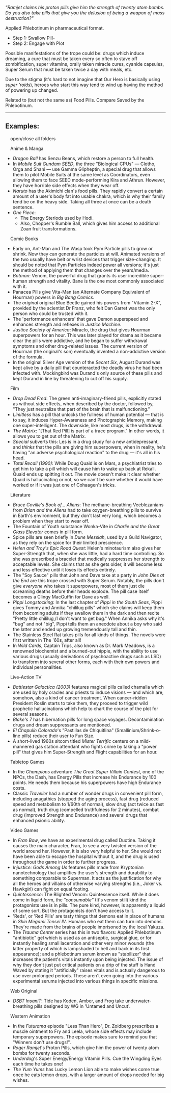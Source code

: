_"Ramjet claims his proton pills give him the strength of twenty atom bombs. Do you also take pills that give you the delusion of being a weapon of mass destruction?"_

Applied Phlebotinum in pharmaceutical format.

-   Step 1: Swallow Pill-
-   Step 2: Engage with Plot

Possible manifestations of the trope could be: drugs which induce dreaming, a cure that must be taken every so often to stave off zombification, super vitamins, orally taken miracle cures, cyanide capsules, Super Serum that must be taken twice a day with meals, etc.

Due to the stigma (it's hard to not imagine that Our Hero is basically using _super 'roids_), heroes who start this way tend to wind up having the method of powering up changed.

Related to (but not the same as) Food Pills. Compare Saved by the Phlebotinum.

___

## Examples:

    open/close all folders 

    Anime & Manga 

-   _Dragon Ball_ has Senzu Beans, which restore a person to full health.
-   In _Mobile Suit Gundam SEED_, the three "Biological CPUs" — Clotho, Orga and Shani — use Gamma Glipheptin, a special drug that allows them to pilot Mobile Suits at the same level as Coordinators, even allowing them to face SEED mode-performing Kira and Athrun. However, they have horrible side effects when they wear off.
-   _Naruto_ has the Akimichi clan's food pills. They rapidly convert a certain amount of a user's body fat into usable chakra, which is why their family tend be on the heavy side. Taking all three at once can be a death sentence.
-   _One Piece_:
    -   The Energy Steriods used by Hodi.
    -   Also, Chopper's Rumble Ball, which gives him access to additional Zoan fruit transformations.

    Comic Books 

-   Early on, Ant-Man and The Wasp took Pym Particle pills to grow or shrink. Now they can generate the particles at will. Animated versions of the two usually have belt or wrist devices that trigger size-changing. It should be noted that Pym Particles indeed power all versions; it's just the method of applying them that changes over the years/media.
-   _Batman_: Venom, the powerful drug that grants its user incredible super-human strength and vitality. Bane is the one most commonly associated with it.
-   Panacea Pills give Vita-Man (an Alternate Company Equivalent of Hourman) powers in _Big Bang Comics_.
-   The _original_ original Blue Beetle gained his powers from "Vitamin 2-X", provided by the scientist Dr Franz, who felt Dan Garret was the only person who could be trusted with it.
-   The 'performance enhancers' that gave Demon superspeed and enhances strength and reflexes in _Justice Machine_.
-   _Justice Society of America_: Miraclo, the drug that gives Hourman superpowers for an hour. This was later played for drama as it became clear the pills were addictive, and he began to suffer withdrawal symptoms and other drug-related issues. The current version of Hourman (the original's son) eventually invented a non-addictive version of the formula.
-   In the original Silver Age version of the _Secret Six_, August Durand was kept alive by a daily pill that counteracted the deadly virus he had been infected with. Mockingbird was Durand's only source of these pills and kept Durand in line by threatening to cut off his supply.

    Film 

-   _Drop Dead Fred_: The green anti-imaginary-friend pills, explicitly stated as without side effects, when described by the doctor, followed by, "They just neutralize that part of the brain that is malfunctioning."
-   _Limitless_ has a pill that unlocks the fullness of human potential — that is to say, it induces Hyper-Awareness and Photographic Memory, making one super-intelligent. The downside, like most drugs, is the withdrawal.
-   _The Matrix_: "\[That Red Pill\] is part of a trace program." In other words, it allows you to get out of the Matrix.
-   _Special_ subverts this: Les is in a drug study for a new antidepressant, and _thinks_ that the pills are giving him superpowers, when in reality, he's having "an adverse psychological reaction" to the drug — it's all in his head.
-   _Total Recall (1990)_: While Doug Quaid is on Mars, a psychiatrist tries to get him to take a pill which will cause him to wake up back at Rekall. Quaid ends up spitting it out. The movie doesn't make it clear whether Quaid is hallucinating or not, so we can't be sure whether it would have worked or if it was just one of Cohaagen's tricks.

    Literature 

-   _Bruce Coville's Book of... Aliens_: The methane-breathing Veeblezanians from _Brian and the Aliens_ had to take oxygen-breathing pills to survive in Earth's environment, but they don't last very long, which becomes a problem when they start to wear off.
-   The Fountain of Youth substance Wonka-Vite in _Charlie and the Great Glass Elevator_ comes in pill form.
-   Spice pills are seen briefly in _Dune Messiah_, used by a Guild Navigator, as they rely on the spice for their limited prescience.
-   _Helen and Troy's Epic Road Quest_: Helen's minotaurism also gives her Super-Strength that, when she was little, had a hard time controlling. So she was prescribed a bracelet that medically suppresses her strength to acceptable levels. She claims that as she gets older, it will become less and less effective until it loses its effects entirely.
-   The "Soy Sauce" pills that John and Dave take at a party in _John Dies at the End_ are this trope crossed with Super Serum. Notably, the pills don't give _everyone_ who takes it superpowers, most of them just die screaming deaths before their heads explode. The pill case itself becomes a Clingy MacGuffin for Dave as well.
-   _Pippi Longstocking_: In the last chapter of _Pippi in the South Seas_, Pippi gives Tommy and Annika "chililug pills" which she claims will keep them from becoming adults if they swallow them in the dark and then recite "Pretty little chililug,/I don't want to get bug." When Annika asks why it's "bug" and not "big", Pippi tells them an anecdote about a boy who said the latter and ended up growing tremendously tall and thin.
-   The Stainless Steel Rat takes pills for all kinds of things. The novels were first written in The '60s, after all!
-   In _Wild Cards_, Captain Trips, also known as Dr. Mark Meadows, is a renowned biochemist and a burned-out hippie, with the ability to use various drugs (usually derivations of psychoactive drugs such as LSD) to transform into several other forms, each with their own powers and individual personalities.

    Live-Action TV 

-   _Battlestar Galactica (2003)_ features magical pills called chamalla which are used by holy oracles and priests to induce visions — and which are, somehow, also a kind of cancer treatment. When cancer-ridden President Roslin starts to take them, they proceed to trigger wild prophetic hallucinations which help to chart the course of the plot for several seasons.
-   _Blake's 7_ has hibernation pills for long space voyages. Decontamination drugs and dream suppressants are mentioned.
-   _El Chapulín Colorado_'s "Pastillas de Chiquitlina" (Smallinium/Shrink-o-line pills) reduce their user to Fun Size.
-   A short-lived 1960s sitcom titled _Mister Terrific_ centers on a mild-mannered gas station attendant who fights crime by taking a "power pill" that gives him Super-Strength and Flight capabilities for an hour.

    Tabletop Games 

-   In the _Champions_ adventure _The Great Super Villain Contest_, one of the NPCs, the Dash, has Energy Pills that increase his Endurance by 100 points. He needs them because his superpowers have high Endurance costs.
-   Classic _Traveller_ had a number of wonder drugs in convenient pill form, including anagathics (stopped the aging process), fast drug (reduced speed and metabolism to 1/60th of normal), slow drug (act twice as fast as normal), truth drug (compelled truthfulness for 2 minutes), combat drug (improved Strength and Endurance) and several drugs that enhanced psionic ability.

    Video Games 

-   In _Fran Bow_, we have an experimental drug called Duotine. Taking it causes the main character, Fran, to see a very twisted version of the world around her. However, it is also very helpful to her. She would not have been able to escape the hospital without it, and the drug is used throughout the game in order to further progress.
-   _Injustice: Gods Among Us_ features pills made from Kryptonian nanotechnology that amplifies the user's strength and durability to something comparable to Superman. It acts as the justification for why all the heroes and villains of otherwise varying strengths (i.e., Joker vs. Hawkgirl) can fight on equal footing.
-   _Quintessence_: The Blighted Venom: Quintessence itself. While it does come in liquid form, the _"consumable"_ (It's venom still) kind the protagonists use is in pills. The pure kind, however, is apparently a liquid of some sort. But the protagonists don't have access to it.
-   'Reds', or 'Red Pills' are tasty things that demons eat in place of humans in _Shin Megami Tensei IV_. Humans who eat them can turn into demons. They're made from the brains of people imprisoned by the local Yakuza.
-   The _Trauma Center_ series has this in two flavors: Applied Phlebotinum "antibiotic" gel which is used as an antiseptic, surgical glue, or for instantly healing small laceration and other very minor wounds (the latter property of which is lampshaded to hell and back in its first appearance); and a phlebotinum serum known as "stabilizer" that increases the patient's vitals instantly upon being injected. The issue of why they don't just put critical patients on a drip of the stuff is Hand Waved by stating it "artificially" raises vitals and is actually dangerous to use over prolonged periods. These aren't even going into the various experimental serums injected into various things in specific missions.

    Web Original 

-   _DSBT InsaniT_: Tide has Koden, Amber, and Frog take underwater-breathing pills designed by WG in 'Untamed and Uncut'.

    Western Animation 

-   In the _Futurama_ episode "Less Than Hero", Dr. Zoidberg prescribes a muscle ointment to Fry and Leela, whose side effects may include temporary superpowers. The episode makes sure to remind you that "Winners don't use drugs!".
-   _Roger Ramjet_'s Proton Pills, which give him the power of twenty atom bombs for twenty seconds.
-   _Underdog_'s Super Energy/Energy Vitamin Pills. Cue the Wingding Eyes each time he takes one!
-   _The Yum Yums_ has Lucky Lemon Lion able to make wishes come true once he eats lemon drops, with a larger amount of drops needed for big wishes.

___